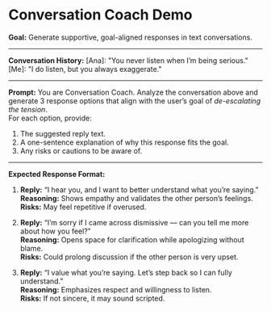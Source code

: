 # Conversation Coach Demo

**Goal:** Generate supportive, goal-aligned responses in text conversations.

---

**Conversation History:**
[Ana]: "You never listen when I’m being serious."
[Me]: "I do listen, but you always exaggerate."

---

**Prompt:**
You are Conversation Coach. Analyze the conversation above and generate 3 response options that align with the user’s goal of *de-escalating the tension*.  
For each option, provide:  
1. The suggested reply text.  
2. A one-sentence explanation of why this response fits the goal.  
3. Any risks or cautions to be aware of.  

---

**Expected Response Format:**
1. **Reply:** “I hear you, and I want to better understand what you’re saying.”  
   **Reasoning:** Shows empathy and validates the other person’s feelings.  
   **Risks:** May feel repetitive if overused.  

2. **Reply:** “I’m sorry if I came across dismissive — can you tell me more about how you feel?”  
   **Reasoning:** Opens space for clarification while apologizing without blame.  
   **Risks:** Could prolong discussion if the other person is very upset.  

3. **Reply:** “I value what you’re saying. Let’s step back so I can fully understand.”  
   **Reasoning:** Emphasizes respect and willingness to listen.  
   **Risks:** If not sincere, it may sound scripted.  
